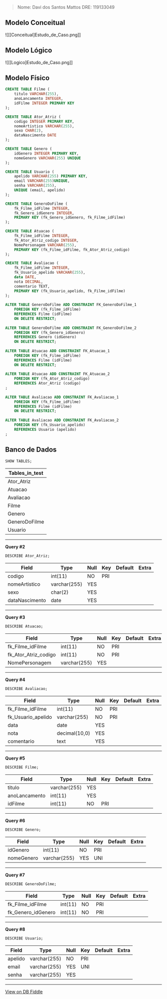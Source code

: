 >Nome: Davi dos Santos Mattos
>DRE: 119133049

## Modelo Conceitual
![[[Conceitual]Estudo_de_Caso.png]]
## Modelo Lógico
![[[Logico]Estudo_de_Caso.png]]
## Modelo Físico
```SQL
CREATE TABLE Filme (
    titulo VARCHAR(255),
    anoLancamento INTEGER,
    idFilme INTEGER PRIMARY KEY
);

CREATE TABLE Ator_Atriz (
    codigo INTEGER PRIMARY KEY,
    nomeArtistico VARCHAR(255),
    sexo CHAR(2),
    dataNascimento DATE
);

CREATE TABLE Genero (
    idGenero INTEGER PRIMARY KEY,
    nomeGenero VARCHAR(255) UNIQUE
);

CREATE TABLE Usuario (
    apelido VARCHAR(255) PRIMARY KEY,
    email VARCHAR(255)UNIQUE,
    senha VARCHAR(255),
    UNIQUE (email, apelido)
);

CREATE TABLE GeneroDoFilme (
    fk_Filme_idFilme INTEGER,
    fk_Genero_idGenero INTEGER,
    PRIMARY KEY (fk_Genero_idGenero, fk_Filme_idFilme)
);

CREATE TABLE Atuacao (
    fk_Filme_idFilme INTEGER,
    fk_Ator_Atriz_codigo INTEGER,
    NomePersonagem VARCHAR(255),
    PRIMARY KEY (fk_Filme_idFilme, fk_Ator_Atriz_codigo)
);

CREATE TABLE Avaliacao (
    fk_Filme_idFilme INTEGER,
    fk_Usuario_apelido VARCHAR(255),
    data DATE,
    nota DECIMAL,
    comentario TEXT,
    PRIMARY KEY (fk_Usuario_apelido, fk_Filme_idFilme)
);
 
ALTER TABLE GeneroDoFilme ADD CONSTRAINT FK_GeneroDoFilme_1
    FOREIGN KEY (fk_Filme_idFilme)
    REFERENCES Filme (idFilme)
    ON DELETE RESTRICT;
 
ALTER TABLE GeneroDoFilme ADD CONSTRAINT FK_GeneroDoFilme_2
    FOREIGN KEY (fk_Genero_idGenero)
    REFERENCES Genero (idGenero)
    ON DELETE RESTRICT;
 
ALTER TABLE Atuacao ADD CONSTRAINT FK_Atuacao_1
    FOREIGN KEY (fk_Filme_idFilme)
    REFERENCES Filme (idFilme)
    ON DELETE RESTRICT;
 
ALTER TABLE Atuacao ADD CONSTRAINT FK_Atuacao_2
    FOREIGN KEY (fk_Ator_Atriz_codigo)
    REFERENCES Ator_Atriz (codigo)
;
 
ALTER TABLE Avaliacao ADD CONSTRAINT FK_Avaliacao_1
    FOREIGN KEY (fk_Filme_idFilme)
    REFERENCES Filme (idFilme)
    ON DELETE RESTRICT;
 
ALTER TABLE Avaliacao ADD CONSTRAINT FK_Avaliacao_2
    FOREIGN KEY (fk_Usuario_apelido)
    REFERENCES Usuario (apelido)
;
```
## Banco de Dados

`SHOW TABLES;`

| Tables_in_test |
| -------------- |
| Ator_Atriz     |
| Atuacao        |
| Avaliacao      |
| Filme          |
| Genero         |
| GeneroDoFilme  |
| Usuario        |

---
**Query #2**

    
    DESCRIBE Ator_Atriz;

| Field          | Type         | Null | Key | Default | Extra |
| -------------- | ------------ | ---- | --- | ------- | ----- |
| codigo         | int(11)      | NO   | PRI |         |       |
| nomeArtistico  | varchar(255) | YES  |     |         |       |
| sexo           | char(2)      | YES  |     |         |       |
| dataNascimento | date         | YES  |     |         |       |

---
**Query #3**

    
    DESCRIBE Atuacao;

| Field                | Type         | Null | Key | Default | Extra |
| -------------------- | ------------ | ---- | --- | ------- | ----- |
| fk_Filme_idFilme     | int(11)      | NO   | PRI |         |       |
| fk_Ator_Atriz_codigo | int(11)      | NO   | PRI |         |       |
| NomePersonagem       | varchar(255) | YES  |     |         |       |

---
**Query #4**

    
    DESCRIBE Avaliacao;

| Field              | Type          | Null | Key | Default | Extra |
| ------------------ | ------------- | ---- | --- | ------- | ----- |
| fk_Filme_idFilme   | int(11)       | NO   | PRI |         |       |
| fk_Usuario_apelido | varchar(255)  | NO   | PRI |         |       |
| data               | date          | YES  |     |         |       |
| nota               | decimal(10,0) | YES  |     |         |       |
| comentario         | text          | YES  |     |         |       |

---
**Query #5**

    
    DESCRIBE Filme;

| Field         | Type         | Null | Key | Default | Extra |
| ------------- | ------------ | ---- | --- | ------- | ----- |
| titulo        | varchar(255) | YES  |     |         |       |
| anoLancamento | int(11)      | YES  |     |         |       |
| idFilme       | int(11)      | NO   | PRI |         |       |

---
**Query #6**

    
    DESCRIBE Genero;

| Field      | Type         | Null | Key | Default | Extra |
| ---------- | ------------ | ---- | --- | ------- | ----- |
| idGenero   | int(11)      | NO   | PRI |         |       |
| nomeGenero | varchar(255) | YES  | UNI |         |       |

---
**Query #7**

    
    DESCRIBE GeneroDoFilme;

| Field              | Type    | Null | Key | Default | Extra |
| ------------------ | ------- | ---- | --- | ------- | ----- |
| fk_Filme_idFilme   | int(11) | NO   | PRI |         |       |
| fk_Genero_idGenero | int(11) | NO   | PRI |         |       |

---
**Query #8**

    
    DESCRIBE Usuario;

| Field   | Type         | Null | Key | Default | Extra |
| ------- | ------------ | ---- | --- | ------- | ----- |
| apelido | varchar(255) | NO   | PRI |         |       |
| email   | varchar(255) | YES  | UNI |         |       |
| senha   | varchar(255) | YES  |     |         |       |

---

[View on DB Fiddle](https://www.db-fiddle.com/)